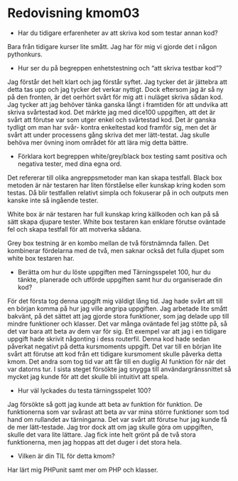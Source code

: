 ---
---
Redovisning kmom03
=========================

* Har du tidigare erfarenheter av att skriva kod som testar annan kod?

Bara från tidigare kurser lite smått.
Jag har för mig vi gjorde det i någon pythonkurs.

* Hur ser du på begreppen enhetstestning och “att skriva testbar kod”?

Jag förstår det helt klart och jag förstår syftet.
Jag tycker det är jättebra att detta tas upp och jag tycker det verkar nyttigt.
Dock eftersom jag är så ny på den fronten, är det oerhört svårt för mig att i nuläget skriva sådan kod.
Jag tycker att jag behöver tänka ganska långt i framtiden för att undvika att skriva svårtestad kod.
Det märkte jag med dice100 uppgiften, att det är svårt att förutse var som utger enkel och svårtestad kod.
Det är ganska tydligt om man har svår- kontra enkeltestad kod framför sig, men det är svårt att under processens gång skriva det mer lätt-testat.
Jag skulle behöva mer övning inom området för att lära mig detta bättre.

* Förklara kort begreppen white/grey/black box testing samt positiva och negativa tester, med dina egna ord.

Det refererar till olika angreppsmetoder man kan skapa testfall.
Black box metoden är när testaren har liten förståelse eller kunskap kring koden som testas.
Då blir testfallen relativt simpla och fokuserar på in och outputs men kanske inte så ingående tester.

White box är när testaren har full kunskap kring källkoden och kan på så sätt skapa djupare tester.
White box testaren kan enklare förutse oväntade fel och skapa testfall för att motverka sådana.

Grey box testning är en kombo mellan de två förstnämnda fallen.
Det kombinerar fördelarna med de två, men saknar också det fulla djupet som white box testaren har.

* Berätta om hur du löste uppgiften med Tärningsspelet 100, hur du tänkte, planerade och utförde uppgiften samt hur du organiserade din kod?

För det första tog denna uppgift mig väldigt lång tid.
Jag hade svårt att till en början komma på hur jag ville angripa uppgiften.
Jag arbetade lite smått bakvänt, på det sättet att jag gjorde stora funktioner, som jag delade upp till mindre funktioner och klasser.
Det var många oväntade fel jag stötte på, så det var bara att beta av dem var för sig.
Ett exempel var att jag i en tidigare uppgift hade skrivit någonting i dess routerfil.
Denna kod hade sedan påverkat negativt på detta kursmoments uppgift.
Det var till en början lite svårt att förutse att kod från ett tidigare kursmoment skulle påverka detta kmom.
Det andra som tog tid var att får till en duglig AI funktion för när det var datorns tur.
I sista steget försökte jag snygga till användargränssnittet så mycket jag kunde för att det skulle bli intuitivt att spela.

* Hur väl lyckades du testa tärningsspelet 100?

Jag försökte så gott jag kunde att beta av funktion för funktion.
De funktionerna som var svårast att beta av var mina större funktioner som tod hand om rullandet av tärningarna.
Det var svårt att förutse hur jag kunde få de mer lätt-testade.
Jag tror dock att om jag skulle göra om uppgiften, skulle det vara lite lättare.
Jag fick inte helt grönt på de två stora funktionerna, men jag hoppas att det duger i det stora hela.

* Vilken är din TIL för detta kmom?

Har lärt mig PHPunit samt mer om PHP och klasser.
